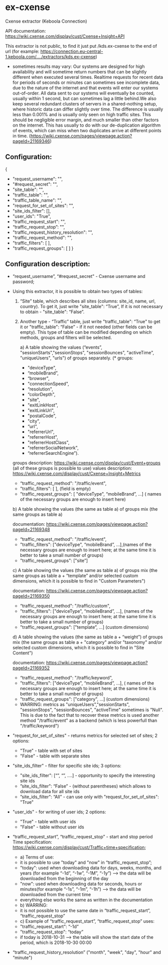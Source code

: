 # ex-cxense
Cxense extractor (Keboola Connection)

API documentation: https://wiki.cxense.com/display/cust/Cxense+Insight+API

This extractor is not public, to find it just put /kds.ex-cxense to the end of url (for example: https://connection.eu-central-1.keboola.com/..../extractors/kds.ex-cxense)

* sometimes results may vary:
Our systems are designed for high availability and will sometime return numbers that can be slightly different when executed several times. Realtime requests for recent data for periods of seconds or minutes can sometimes see incomplete data, due to the nature of the internet and that events will enter our systems out-of-order. All data sent to our systems will eventually be counted, usually within 1 second, but can sometimes lag a little behind.We also keep several redundant clusters of servers in a shared-nothing setup, where historic data can differ slightly over time. The difference is usually less than 0.001% and is usually only seen on high traffic sites. This should be negligible error margin, and much smaller than other factors on the internet. This has usually to do with our de-duplication algorithm of events, which can miss when two duplicates arrive at different points in time. (https://wiki.cxense.com/pages/viewpage.action?pageId=21169346)

## Configuration:
{
- "request_username": "", 
- "#request_secret": "",
- "site_table": "",
- "traffic_table": "",
- "traffic_table_name": "",
- "request_for_set_of_sites": "",
- "site_ids_filter": [],
- "user_ids": "True",
- “traffic_request_start": "",
- “traffic_request_stop”: "",
- "traffic_request_history_resolution": "",
- "traffic_request_method": "",
- "traffic_filters": [ ],
- "traffic_request_groups": [ ]
}

## Configuration description:
* “request_username”, “#request_secret" - Cxense username and password;

* Using this extractor, it is possible to obtain two types of tables:
  1. “Site” table, which describes all sites (columns: site_id, name, url, country). To get it, just write "site_table": “True”, If it is not necessary to obtain - "site_table": “False”.

  2. Another type - “Traffic” table, just write "traffic_table": “True" to get it or "traffic_table": “False” - if it not needed (other fields can be empty). This type of table can be modified depending on which methods, groups and filters will be selected.

	  a) A table showing the values (“events”, "sessionStarts","sessionStops", "sessionBounces", "activeTime", 	"uniqueUsers", "urls") of groups separately. 
	  (* groups: 
	   * "deviceType", 
	   * “mobileBrand”, 
	   * “browser", 
	   * "connectionSpeed", 
	   * “resolution", 
	   * “colorDepth", 
	   * "site",  			
	   * "exitLinkHost", 
	   * "exitLinkUrl", 
	   * "postalCode", 
	   * "city", 
	   * “url", 
	   * "referrerUrl", 
	   * "referrerHost", 
	   * "referrerHostClass", 	
	   * "referrerSocialNetwork", 
	   * “referrerSearchEngine”). 

	groups description: https://wiki.cxense.com/display/cust/Event+groups (all of these groups is possible to use)
	values description: https://wiki.cxense.com/display/cust/Cxense+Insight+Metrics

 	- “traffic_request_method": "/traffic/event",
 	- "traffic_filters": [ ],   (field is empty)
 	- "traffic_request_groups": [ "deviceType", “mobileBrand”, ...]     ( names of the necessary groups are enough to 			insert here)


	 b) A table showing the values (the same as table a) of groups mix (the same groups as table a)

	 documentation: https://wiki.cxense.com/pages/viewpage.action?pageId=21169348 
	 - “traffic_request_method": "/traffic/event",
  	 - "traffic_filters": ["deviceType", “mobileBrand”, ...],(names of the necessary groups are enough to insert here; at the same time it is better to take a small number of groups)
	 - "traffic_request_groups": ["site”] 


	 c) A table showing the values (the same as table a) of groups mix (the same groups as table a + “template” and/or selected custom dimensions, which it is possible to find in "Custom Parameters") 
	
	 documentation: https://wiki.cxense.com/pages/viewpage.action?pageId=21169350

	 - “traffic_request_method": "/traffic/custom",
  	 - "traffic_filters": ["deviceType", “mobileBrand”, ...],   (names of the necessary groups are enough to insert here; at 		the same time it is better to take a small number of groups)
  	 - "traffic_request_groups": ["template”, ...]  (custom dimensions)


	 d) A table showing the values (the same as table a + “weight”) of groups mix (the same groups as table a + 	"category" and/or "taxonomy" and/or selected custom dimensions, which it is possible to find in "Site Content") 

	 documentation: https://wiki.cxense.com/pages/viewpage.action?pageId=21169352

	 - “traffic_request_method": "/traffic/keyword",
  	 - "traffic_filters": ["deviceType", “mobileBrand”, ...],    ( names of the necessary groups are enough to insert here; at 		the same time it is better to take a small number of groups)
  	 - "traffic_request_groups": ["category", ...] (custom dimensions)
	 - WARRING: metrics as "uniqueUsers","sessionStarts", "sessionStops", "sessionBounces", "activeTime" sometimes is "Null". Тhis is due to the fact that to recover these metrics is used another method "/traffic/event" as a backend (which is less powerfull than "/traffic/keyword")

* "request_for_set_of_sites" - returns metrics for selected set of sites;
	2 options:
	+ "True" - table with set of sites
	+ "False" - table with separate sites 
	 
* "site_ids_filter" - filter for specific sitе ids;
	3 options:
	+ "site_ids_filter": [“”, “”, ….] - opportunity to specify the interesting site ids
	+ ”site_ids_filter": “False” - (without parentheses) which allows to download data for all site ids
	+ ”site_ids_filter": “All” - can use only with "request_for_set_of_sites": "True"
	
* "user_ids" - for writing of user ids;
	2 options:
	+ "True" - table with user ids
	+ "False" - table without user ids

* “traffic_request_start”, “traffic_request_stop” - start and stop period
Time specification: https://wiki.cxense.com/display/cust/Traffic+time+specification; 
	+ a) Terms of use:
	+ it is possible to use "today" and "now" in “traffic_request_stop”;
	+ "today": used when downloading data for days, weeks, months, and years (for example “-1d”, “-1w”, “-1M”, “-1y”) --> the data will be downloaded from the beginning of the day
	+ "now": used when downloading data for seconds, hours or minutes(for example “-1s”, “-1m”, “-1h”) --> the data will be downloaded from the current time
	+ everything else works the same as written in the documentation	
	+ b) WARRING:
	+ it is not possible to use the same date in “traffic_request_start”, “traffic_request_stop”
	+ c) Example of “traffic_request_start”, “traffic_request_stop” uses:
	+ "traffic_request_start": “-1d“
	+ "traffic_request_stop": “today”
	+ if today is 2018-10-31 --> the table will show the start date of the period, which is 2018-10-30 00:00	

* “traffic_request_history_resolution” ("month", "week", "day", "hour" and “minute")
